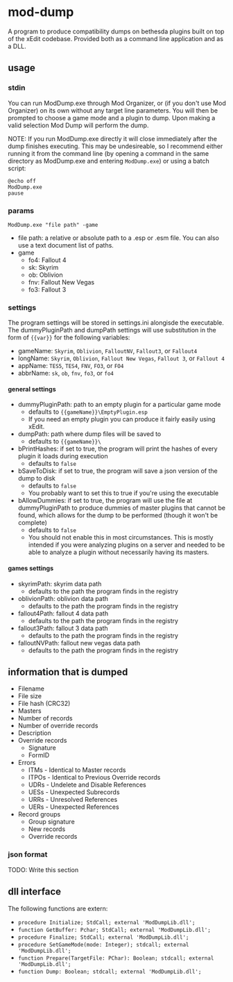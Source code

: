 # mod-dump
A program to produce compatibility dumps on bethesda plugins built on top of the xEdit codebase.  Provided both as a command line application and as a DLL.

## usage

### stdin

You can run ModDump.exe through Mod Organizer, or (if you don't use Mod Organizer) on its own without any target line parameters.  You will then be prompted to choose a game mode and a plugin to dump.  Upon making a valid selection Mod Dump will perform the dump.

NOTE: If you run ModDump.exe directly it will close immediately after the dump finishes executing.  This may be undesireable, so I recommend either running it from the command line (by opening a command in the same directory as ModDump.exe and entering `ModDump.exe`) or using a batch script:

```
@echo off
ModDump.exe
pause
```


### params

`ModDump.exe "file path" -game`

- file path: a relative or absolute path to a .esp or .esm file.  You can also use a text document list of paths.
- game
  - fo4: Fallout 4
  - sk: Skyrim
  - ob: Oblivion
  - fnv: Fallout New Vegas
  - fo3: Fallout 3
  
### settings

The program settings will be stored in settings.ini alongisde the executable.  The dummyPluginPath and dumpPath settings will use substitution in the form of `{{var}}` for the following variables:

- gameName: `Skyrim`, `Oblivion`, `FalloutNV`, `Fallout3`, or `Fallout4`
- longName: `Skyrim`, `Oblivion`, `Fallout New Vegas`, `Fallout 3`, or `Fallout 4`
- appName: `TES5`, `TES4`, `FNV`, `FO3`, or `FO4`
- abbrName: `sk`, `ob`, `fnv`, `fo3`, or `fo4`

#### general settings

- dummyPluginPath: path to an empty plugin for a particular game mode
  - defaults to `{{gameName}}\EmptyPlugin.esp`
  - If you need an empty plugin you can produce it fairly easily using xEdit.
- dumpPath: path where dump files will be saved to
  - defaults to `{{gameName}}\`
- bPrintHashes: if set to true, the program will print the hashes of every plugin it loads during execution
  - defaults to `false`
- bSaveToDisk: if set to true, the program will save a json version of the dump to disk
  - defaults to `false`
  - You probably want to set this to true if you're using the executable
- bAllowDummies: if set to true, the program will use the file at dummyPluginPath to produce dummies of master plugins that cannot be found, which allows for the dump to be performed (though it won't be complete)
  - defaults to `false`
  - You should not enable this in most circumstances.  This is mostly intended if you were analyzing plugins on a server and needed to be able to analyze a plugin without necessarily having its masters.

#### games settings

- skyrimPath: skyrim data path
  - defaults to the path the program finds in the registry
- oblivionPath: oblivion data path
  - defaults to the path the program finds in the registry
- fallout4Path: fallout 4 data path
  - defaults to the path the program finds in the registry
- fallout3Path: fallout 3 data path
  - defaults to the path the program finds in the registry
- falloutNVPath: fallout new vegas data path
  - defaults to the path the program finds in the registry

## information that is dumped

- Filename
- File size
- File hash (CRC32)
- Masters
- Number of records
- Number of override records
- Description
- Override records
  - Signature
  - FormID
- Errors
  - ITMs - Identical to Master records
  - ITPOs - Identical to Previous Override records
  - UDRs - Undelete and Disable References
  - UESs - Unexpected Subrecords
  - URRs - Unresolved References
  - UERs - Unexpected References
- Record groups
  - Group signature
  - New records
  - Override records

### json format

TODO: Write this section

## dll interface

The following functions are extern:
* `procedure Initialize; StdCall; external 'ModDumpLib.dll';`
* `function GetBuffer: Pchar; StdCall; external 'ModDumpLib.dll';`
* `procedure Finalize; StdCall; external 'ModDumpLib.dll';`
* `procedure SetGameMode(mode: Integer); stdcall; external 'ModDumpLib.dll';`
* `function Prepare(TargetFile: PChar): Boolean; stdcall; external 'ModDumpLib.dll';`
* `function Dump: Boolean; stdcall; external 'ModDumpLib.dll';`
